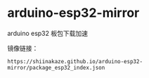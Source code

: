 # arduino-esp32-mirror

arduino esp32 板包下载加速

镜像链接：

```
https://shiinakaze.github.io/arduino-esp32-mirror/package_esp32_index.json
```